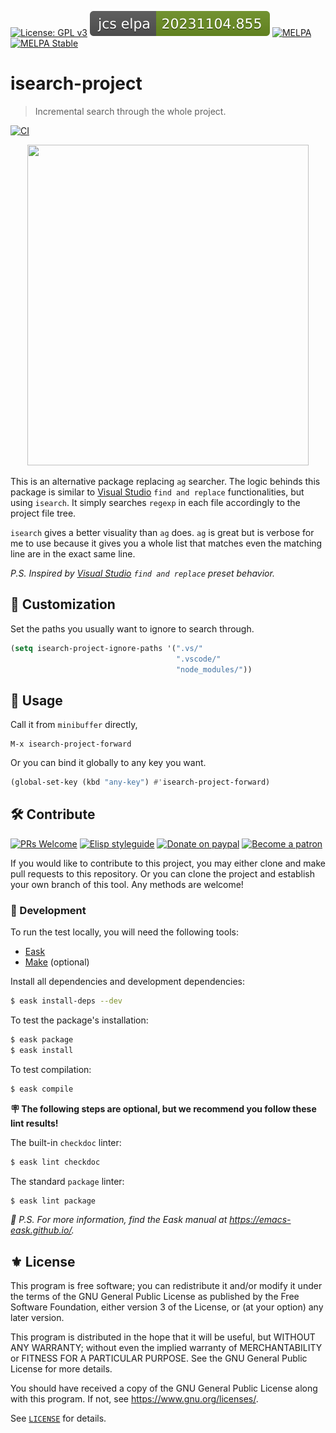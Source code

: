 [![License: GPL v3](https://img.shields.io/badge/License-GPL%20v3-blue.svg)](https://www.gnu.org/licenses/gpl-3.0)
[![JCS-ELPA](https://raw.githubusercontent.com/jcs-emacs/badges/master/elpa/v/isearch-project.svg)](https://jcs-emacs.github.io/jcs-elpa/#/isearch-project)
[![MELPA](https://melpa.org/packages/isearch-project-badge.svg)](https://melpa.org/#/isearch-project)
[![MELPA Stable](https://stable.melpa.org/packages/isearch-project-badge.svg)](https://stable.melpa.org/#/isearch-project)

# isearch-project
> Incremental search through the whole project.

[![CI](https://github.com/jcs-elpa/isearch-project/actions/workflows/test.yml/badge.svg)](https://github.com/jcs-elpa/isearch-project/actions/workflows/test.yml)

<p align="center">
  <img src="./etc/isearch-project-demo.gif" width="450" height="513"/>
</p>

This is an alternative package replacing `ag` searcher. The  logic behinds this 
package is similar to  [Visual Studio](https://visualstudio.microsoft.com/)
`find and replace` functionalities, but using `isearch`.  It simply searches 
`regexp` in each file accordingly to the project file tree.

`isearch` gives a better visuality than `ag` does. `ag` is great but is verbose 
for me to use because it gives you a whole list that matches even the matching line 
are in the exact same line.

*P.S. Inspired by [Visual Studio](https://visualstudio.microsoft.com/) `find and replace` preset behavior.*

## 🧪 Customization

Set the paths you usually want to ignore to search through.

```el
(setq isearch-project-ignore-paths '(".vs/"
                                     ".vscode/"
                                     "node_modules/"))
```

## 🔧 Usage

Call it from `minibuffer` directly, 

```
M-x isearch-project-forward
```

Or you can bind it globally to any key you want.

```el
(global-set-key (kbd "any-key") #'isearch-project-forward)
```

## 🛠️ Contribute

[![PRs Welcome](https://img.shields.io/badge/PRs-welcome-brightgreen.svg)](http://makeapullrequest.com)
[![Elisp styleguide](https://img.shields.io/badge/elisp-style%20guide-purple)](https://github.com/bbatsov/emacs-lisp-style-guide)
[![Donate on paypal](https://img.shields.io/badge/paypal-donate-1?logo=paypal&color=blue)](https://www.paypal.me/jcs090218)
[![Become a patron](https://img.shields.io/badge/patreon-become%20a%20patron-orange.svg?logo=patreon)](https://www.patreon.com/jcs090218)

If you would like to contribute to this project, you may either
clone and make pull requests to this repository. Or you can
clone the project and establish your own branch of this tool.
Any methods are welcome!

### 🔬 Development

To run the test locally, you will need the following tools:

- [Eask](https://emacs-eask.github.io/)
- [Make](https://www.gnu.org/software/make/) (optional)

Install all dependencies and development dependencies:

```sh
$ eask install-deps --dev
```

To test the package's installation:

```sh
$ eask package
$ eask install
```

To test compilation:

```sh
$ eask compile
```

**🪧 The following steps are optional, but we recommend you follow these lint results!**

The built-in `checkdoc` linter:

```sh
$ eask lint checkdoc
```

The standard `package` linter:

```sh
$ eask lint package
```

*📝 P.S. For more information, find the Eask manual at https://emacs-eask.github.io/.*

## ⚜️ License

This program is free software; you can redistribute it and/or modify
it under the terms of the GNU General Public License as published by
the Free Software Foundation, either version 3 of the License, or
(at your option) any later version.

This program is distributed in the hope that it will be useful,
but WITHOUT ANY WARRANTY; without even the implied warranty of
MERCHANTABILITY or FITNESS FOR A PARTICULAR PURPOSE.  See the
GNU General Public License for more details.

You should have received a copy of the GNU General Public License
along with this program.  If not, see <https://www.gnu.org/licenses/>.

See [`LICENSE`](./LICENSE.txt) for details.

